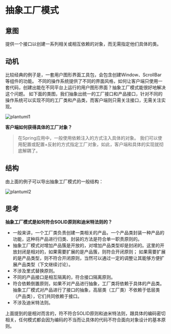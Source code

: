 # 抽象工厂模式

## 意图

提供一个接口以创建一系列相关或相互依赖的对象，而无需指定他们具体的类。

## 动机

比较经典的例子是，一套用户图形界面工具包，会包含创建Window、ScrollBar等组件的功能。
不同的操作系统提供了不同的界面风格，如何让客户端只使用一套代码，创建出能在不同平台上运行的用户图形界面？抽象工厂模式能很好地解决这个问题。
如下面的类图，我们抽象出统一的工厂接口和产品接口，针对不同的操作系统可以实现不同的工厂类和产品类，而客户端则只需关注接口，无需关注实现。

![plantuml1](http://www.plantuml.com/plantuml/proxy?cache=no&src=https://raw.githubusercontent.com/vulcan-0/design-pattern/master/src/main/java/org/vulcan/light/designpattern/creational/abstractfactory/plantuml1.puml)

**客户端如何获得具体的工厂对象？**

> 在Spring应用中，一般使用依赖注入的方式注入具体的对象。
> 我们可以使用配置或配置+反射的方式指定工厂对象，如此，客户端和具体的实现就彻底解耦了。

## 结构

由上面的例子可以导出抽象工厂模式的一般结构：

![plantuml2](http://www.plantuml.com/plantuml/proxy?cache=no&src=https://raw.githubusercontent.com/vulcan-0/design-pattern/master/src/main/java/org/vulcan/light/designpattern/creational/abstractfactory/plantuml2.puml)

## 思考

**抽象工厂模式是如何符合SOLID原则和迪米特法则的？**

- 一般来讲，一个工厂类负责创建一类相关的产品，一个产品类封装一种产品的功能，这种将产品进行归类、封装的方法是符合单一职责原则的。
- 抽象工厂模式对增加产品簇是开放的，对增加产品类型却是封闭的。这里的开放封闭是相对的，如果需要扩展的是产品簇，则符合开闭原则；
如果需要扩展的是产品类型，则不符合开闭原则，当然可以通过一定的调整让其能够方便扩展产品类型（下文继续讨论）。
- 不涉及里式替换原则。
- 不同的产品接口是相互隔离的，符合接口隔离原则。
- 符合依赖倒置原则，如果不对产品进行抽象，工厂类将依赖于具体的产品类。抽象工厂模式对产品进行了接口的抽象，高层类（工厂类）不依赖于低层类（产品类），它们共同依赖于接口。
- 不涉及迪米特法则。

上面提到的是相对而言的，符不符合SOLID原则和迪米特法则，跟具体的编码密切相关，任何模式都会因为编码的不当而让具体的代码不符合面向对象设计的基本原则。
